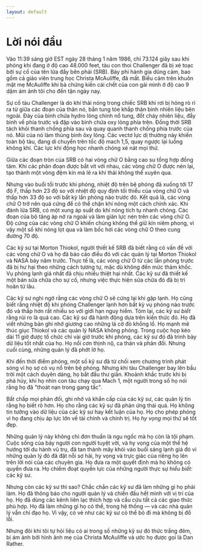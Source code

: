 ```yaml
---
layout: default
---
```


# Lời nói đầu

Vào 11:39 sáng giờ EST ngày 28 tháng 1 năm 1986, chỉ 73.124 giây sau khi phóng khi đang ở độ cao 48.000 feet, tàu con thoi Challenger đã bị xé toạc bởi sự cố của tên lửa đẩy bên phải (SRB). Bảy phi hành gia dũng cảm, bao gồm cả giáo viên trung học Christa McAuliffe, đã mất. Biểu cảm trên khuôn mặt mẹ McAuliffe khi bà chứng kiến cái chết của con gái mình ở độ cao 9 dặm ám ảnh tôi cho đến tận ngày nay.

Sự cố tàu Challenger là do khí thải nóng trong chiếc SRB khi rơi bị hỏng rò rỉ ra từ giữa các đoạn của thân nó, bắn tung tóe khắp thân bình nhiên liệu bên ngoài. Đáy của bình chứa hydro lỏng chính nổ tung, đốt cháy nhiên liệu, đẩy bình về phía trước và đập vào bình chứa oxy lỏng phía trên. Đồng thời SRB tách khỏi thanh chống phía sau và quay quanh thanh chống phía trước của nó. Mũi của nó làm thủng bình ôxy lỏng. Các vectơ lực dị thường này khiến toàn bộ tàu, đang di chuyển trên tốc độ mach 1,5, quay ngược lại luồng không khí. Các lực khí động học nhanh chóng xé nát mọi thứ.

Giữa các đoạn tròn của SRB có hai vòng chữ O bằng cao su tổng hợp đồng tâm. Khi các phân đoạn được bắt vít với nhau, các vòng chữ O được nén lại, tạo thành một vòng đệm kín mà lẽ ra khí thải không thể xuyên qua.

Nhưng vào buổi tối trước khi phóng, nhiệt độ trên bệ phóng đã xuống tới 17 độ F, thấp hơn 23 độ so với nhiệt độ quy định tối thiểu của vòng chữ O và thấp hơn 33 độ so với bất kỳ lần phóng nào trước đó. Kết quả là, các vòng chữ O trở nên quá cứng để có thể chặn khí nóng một cách chính xác. Khi đánh lửa SRB, có một xung áp suất do khí nóng tích tụ nhanh chóng. Các đoạn của bộ tăng áp nở ra ngoài và làm giãn lực nén trên các vòng chữ O. Độ cứng của các vòng chữ O khiến chúng không thể giữ kín niêm phong, vì vậy một số khí nóng lọt qua và làm bốc hơi các vòng chữ O theo cung đường 70 độ.

Các kỹ sư tại Morton Thiokol, người thiết kế SRB đã biết rằng có vấn đề với các vòng chữ O và họ đã báo cáo điều đó với các quản lý tại Morton Thiokol và NASA bảy năm trước. Thực tế là, các vòng chữ O từ các lần phóng trước đã bị hư hại theo những cách tương tự, mặc dù không đến mức thảm khốc. Vụ phóng lạnh giá nhất đã chịu nhiều thiệt hại nhất. Các kỹ sư đã thiết kế một bản sửa chữa cho sự cố, nhưng việc thực hiện sửa chữa đó đã bị trì hoãn từ lâu.

Các kỹ sư nghi ngờ rằng các vòng chữ O sẽ cứng lại khi gặp lạnh. Họ cũng biết rằng nhiệt độ khi phóng Challenger lạnh hơn bất kỳ vụ phóng nào trước đó và thấp hơn rất nhiều so với giới hạn nguy hiểm. Tóm lại, các kỹ sư _biết_ rằng rủi ro là quá cao. Các kỹ sư đã hành động dựa trên kiến thức đó. Họ đã viết những bản ghi nhớ giương cao những lá cờ đỏ khổng lồ. Họ mạnh mẽ thúc giục Thiokol và các quản lý NASA không phóng. Trong cuộc họp kéo dài 11 giờ được tổ chức chỉ vài giờ trước khi phóng, các kỹ sư đó đã trình bày dữ liệu tốt nhất của họ. Họ nổi cơn thịnh nộ, ca thán và phản đối. Nhưng cuối cùng, những quản lý đã phớt lờ họ.

Khi đến thời điểm phóng, một số kỹ sư đã từ chối xem chương trình phát sóng vì họ sợ có vụ nổ trên bệ phóng. Nhưng khi tàu Challenger bay lên bầu trời một cách duyên dáng, họ bắt đầu thư giãn. Khoảnh khắc trước khi bị phá hủy, khi họ nhìn con tàu chạy qua Mach 1, một người trong số họ nói rằng họ đã "thoát nạn trong gang tấc".

Bất chấp mọi phản đối, ghi nhớ và khẩn cấp của các kỹ sư, các quản lý tin rằng họ biết rõ hơn. Họ cho rằng các kỹ sư đã phản ứng thái quá. Họ không tin tưởng vào dữ liệu của các kỹ sư hay kết luận của họ. Họ cho phép phóng vì họ đang chịu áp lực lớn về tài chính và chính trị. Họ _hy vọng_ mọi thứ sẽ tốt đẹp.

Những quản lý này không chỉ đơn thuần là ngu ngốc mà họ còn là tội phạm. Cuộc sống của bảy người con người tuyệt vời, và hy vọng của một thế hệ hướng tới du hành vũ trụ, đã tan thành mây khói vào buổi sáng lạnh giá đó vì những quản lý đó đã đặt nỗi sợ hãi, hy vọng và trực giác của riêng họ lên trên lời nói của các chuyên gia. Họ đưa ra một quyết định mà họ không có quyền đưa ra. Họ chiếm đoạt quyền lực của những người thực sự _hiểu biết_: các kỹ sư.

Nhưng còn các kỹ sư thì sao? Chắc chắn các kỹ sư đã làm những gì họ phải làm. Họ đã thông báo cho người quản lý và chiến đấu hết mình với vị trí của họ. Họ đã dùng các kênh liên lạc thích hợp và cầu cứu tất cả các giao thức phù hợp. Họ đã làm những gì họ có thể, trong hệ thống — và các nhà quản lý vẫn chỉ đạo họ. Vì vậy, có vẻ như các kỹ sư có thể bỏ đi mà không bị đổ lỗi.

Nhưng đôi khi tôi tự hỏi liệu có ai trong số những kỹ sư đó thức trắng đêm, bị ám ảnh bởi hình ảnh mẹ của Christa McAuliffe và ước họ được gọi là Dan Rather.
